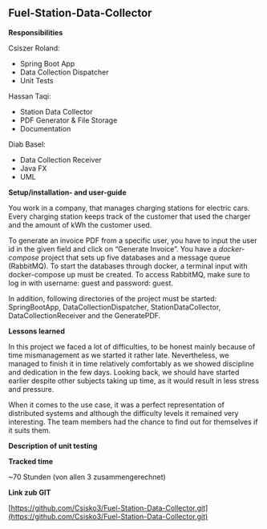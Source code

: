 ## Fuel-Station-Data-Collector

**Responsibilities**

Csiszer Roland:

- Spring Boot App
- Data Collection Dispatcher
- Unit Tests

Hassan Taqi:

- Station Data Collector
- PDF Generator & File Storage
- Documentation

Diab Basel:

- Data Collection Receiver
- Java FX
- UML

**Setup/installation- and user-guide**

You work in a company, that manages charging stations for electric cars. Every charging station keeps track of the customer that used the charger and the amount of kWh the customer used.

To generate an invoice PDF from a specific user, you have to input the user id in the given field and click on “Generate Invoice”. You have a *docker-compose* project that sets up five databases and a message queue (RabbitMQ). To start the databases through docker, a terminal input with docker-compose up must be created. To access RabbitMQ, make sure to log in with username: guest and password: guest.

In addition, following directories of the project must be started: SpringBootApp, DataCollectionDispatcher, StationDataCollector, DataCollectionReceiver and the GeneratePDF.

**Lessons learned**

In this project we faced a lot of difficulties, to be honest mainly because of time mismanagement as we started it rather late. Nevertheless, we managed to finish it in time relatively comfortably as we showed discipline and dedication in the few days.  Looking back, we should have started earlier despite other subjects taking up time, as it would result in less stress and pressure.

When it comes to the use case, it was a perfect representation of distributed systems and although the difficulty levels it remained very interesting. The team members had the chance to find out for themselves if it suits them.

**Description of unit testing**



**Tracked time**

~70 Stunden (von allen 3 zusammengerechnet)

**Link zub GIT**

[https://github.com/Csisko3/Fuel-Station-Data-Collector.git](https://github.com/Csisko3/Fuel-Station-Data-Collector.git)




